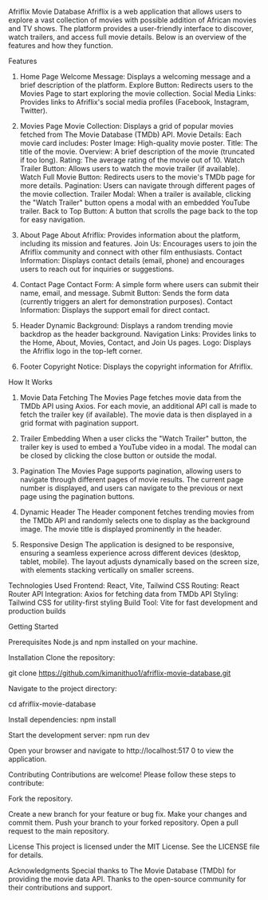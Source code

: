 Afriflix Movie Database
Afriflix is a web application that allows users to explore a vast collection of movies with possible addition of African movies and TV shows. The platform provides a user-friendly interface to discover, watch trailers, and access full movie details. Below is an overview of the features and how they function.

Features
1. Home Page
Welcome Message: Displays a welcoming message and a brief description of the platform.
Explore Button: Redirects users to the Movies Page to start exploring the movie collection.
Social Media Links: Provides links to Afriflix's social media profiles (Facebook, Instagram, Twitter).

3. Movies Page
Movie Collection: Displays a grid of popular movies fetched from The Movie Database (TMDb) API.
Movie Details: Each movie card includes:
Poster Image: High-quality movie poster.
Title: The title of the movie.
Overview: A brief description of the movie (truncated if too long).
Rating: The average rating of the movie out of 10.
Watch Trailer Button: Allows users to watch the movie trailer (if available).
Watch Full Movie Button: Redirects users to the movie's TMDb page for more details.
Pagination: Users can navigate through different pages of the movie collection.
Trailer Modal: When a trailer is available, clicking the "Watch Trailer" button opens a modal with an embedded YouTube trailer.
Back to Top Button: A button that scrolls the page back to the top for easy navigation.

5. About Page
About Afriflix: Provides information about the platform, including its mission and features.
Join Us: Encourages users to join the Afriflix community and connect with other film enthusiasts.
Contact Information: Displays contact details (email, phone) and encourages users to reach out for inquiries or suggestions.

7. Contact Page
Contact Form: A simple form where users can submit their name, email, and message.
Submit Button: Sends the form data (currently triggers an alert for demonstration purposes).
Contact Information: Displays the support email for direct contact.

9. Header
Dynamic Background: Displays a random trending movie backdrop as the header background.
Navigation Links: Provides links to the Home, About, Movies, Contact, and Join Us pages.
Logo: Displays the Afriflix logo in the top-left corner.

11. Footer
Copyright Notice: Displays the copyright information for Afriflix.

How It Works

1. Movie Data Fetching
The Movies Page fetches movie data from the TMDb API using Axios.
For each movie, an additional API call is made to fetch the trailer key (if available).
The movie data is then displayed in a grid format with pagination support.

3. Trailer Embedding
When a user clicks the "Watch Trailer" button, the trailer key is used to embed a YouTube video in a modal.
The modal can be closed by clicking the close button or outside the modal.

5. Pagination
The Movies Page supports pagination, allowing users to navigate through different pages of movie results.
The current page number is displayed, and users can navigate to the previous or next page using the pagination buttons.

7. Dynamic Header
The Header component fetches trending movies from the TMDb API and randomly selects one to display as the background image.
The movie title is displayed prominently in the header.

9. Responsive Design
The application is designed to be responsive, ensuring a seamless experience across different devices (desktop, tablet, mobile).
The layout adjusts dynamically based on the screen size, with elements stacking vertically on smaller screens.

Technologies Used
Frontend: React, Vite, Tailwind CSS
Routing: React Router
API Integration: Axios for fetching data from TMDb API
Styling: Tailwind CSS for utility-first styling
Build Tool: Vite for fast development and production builds

Getting Started

Prerequisites
Node.js and npm installed on your machine.

Installation
Clone the repository:

git clone https://github.com/kimanithuo1/afriflix-movie-database.git

Navigate to the project directory:

cd afriflix-movie-database

Install dependencies:
npm install

Start the development server:
npm run dev

Open your browser and navigate to http://localhost:517 0 to view the application.


Contributing
Contributions are welcome! Please follow these steps to contribute:

Fork the repository.

Create a new branch for your feature or bug fix.
Make your changes and commit them.
Push your branch to your forked repository.
Open a pull request to the main repository.


License
This project is licensed under the MIT License. See the LICENSE file for details.

Acknowledgments
Special thanks to The Movie Database (TMDb) for providing the movie data API.
Thanks to the open-source community for their contributions and support.


